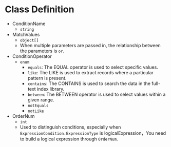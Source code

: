 # Class Definition
- ConditionName
  - `string`
- MatchValues
  - `object[]`
  - When multiple parameters are passed in, the relationship between the parameters is `or`.
- ConditionOperator
  - `enum`
    - `equals`: The EQUAL operator is used to select specific values.
    - `like`: The LIKE is used to extract records where a particular pattern is present.
    - `contains`: The CONTAINS is used to search the data in the full-text index library.
    - `between`: The BETWEEN operator is used to select values within a given range.
    - `notEquals`
    - `notLike`
- OrderNum
  - `int`
  - Used to distinguish conditions, especially when `ExpressionCondition.ExpressionType` is logicalExpression，You need to build a logical expression through `OrderNum`.